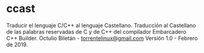 # ccast
Traducir el lenguaje C/C++ al lenguaje Castellano.
Traducción al Castellano de las palabras reservadas de C y de C++ del compilador Embarcadero C++ Builder.
Octulio Biletán - torrentelinux@gmail.com
Versión 1.0 - Febrero de 2019.

